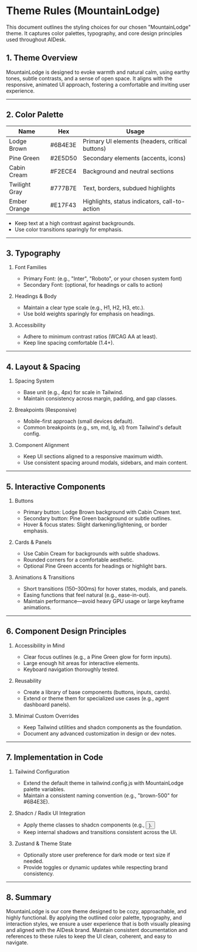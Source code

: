 # Theme Rules (MountainLodge)

This document outlines the styling choices for our chosen "MountainLodge" theme. It captures color palettes, typography, and core design principles used throughout AIDesk.

## 1. Theme Overview

MountainLodge is designed to evoke warmth and natural calm, using earthy tones, subtle contrasts, and a sense of open space. It aligns with the responsive, animated UI approach, fostering a comfortable and inviting user experience.

---

## 2. Color Palette

| Name             | Hex      | Usage                 |
|------------------|----------|-----------------------|
| Lodge Brown      | #6B4E3E  | Primary UI elements (headers, critical buttons) |
| Pine Green       | #2E5D50  | Secondary elements (accents, icons)             |
| Cabin Cream      | #F2ECE4  | Background and neutral sections                 |
| Twilight Gray    | #777B7E  | Text, borders, subdued highlights               |
| Ember Orange     | #E17F43  | Highlights, status indicators, call-to-action   |

- Keep text at a high contrast against backgrounds.  
- Use color transitions sparingly for emphasis.

---

## 3. Typography

1. Font Families  
   - Primary Font: (e.g., "Inter", "Roboto", or your chosen system font)  
   - Secondary Font: (optional, for headings or calls to action)

2. Headings & Body  
   - Maintain a clear type scale (e.g., H1, H2, H3, etc.).  
   - Use bold weights sparingly for emphasis on headings.

3. Accessibility  
   - Adhere to minimum contrast ratios (WCAG AA at least).  
   - Keep line spacing comfortable (1.4+).

---

## 4. Layout & Spacing

1. Spacing System  
   - Base unit (e.g., 4px) for scale in Tailwind.  
   - Maintain consistency across margin, padding, and gap classes.

2. Breakpoints (Responsive)  
   - Mobile-first approach (small devices default).  
   - Common breakpoints (e.g., sm, md, lg, xl) from Tailwind's default config.

3. Component Alignment  
   - Keep UI sections aligned to a responsive maximum width.  
   - Use consistent spacing around modals, sidebars, and main content.

---

## 5. Interactive Components

1. Buttons  
   - Primary button: Lodge Brown background with Cabin Cream text.  
   - Secondary button: Pine Green background or subtle outlines.  
   - Hover & focus states: Slight darkening/lightening, or border emphasis.

2. Cards & Panels  
   - Use Cabin Cream for backgrounds with subtle shadows.  
   - Rounded corners for a comfortable aesthetic.  
   - Optional Pine Green accents for headings or highlight bars.

3. Animations & Transitions  
   - Short transitions (150–300ms) for hover states, modals, and panels.  
   - Easing functions that feel natural (e.g., ease-in-out).  
   - Maintain performance—avoid heavy GPU usage or large keyframe animations.

---

## 6. Component Design Principles

1. Accessibility in Mind  
   - Clear focus outlines (e.g., a Pine Green glow for form inputs).  
   - Large enough hit areas for interactive elements.  
   - Keyboard navigation thoroughly tested.

2. Reusability  
   - Create a library of base components (buttons, inputs, cards).  
   - Extend or theme them for specialized use cases (e.g., agent dashboard panels).

3. Minimal Custom Overrides  
   - Keep Tailwind utilities and shadcn components as the foundation.  
   - Document any advanced customization in design or dev notes.

---

## 7. Implementation in Code

1. Tailwind Configuration  
   - Extend the default theme in tailwind.config.js with MountainLodge palette variables.  
   - Maintain a consistent naming convention (e.g., "brown-500" for #6B4E3E).

2. Shadcn / Radix UI Integration  
   - Apply theme classes to shadcn components (e.g., <Button className="bg-lodge-brown ...">).  
   - Keep internal shadows and transitions consistent across the UI.

3. Zustand & Theme State  
   - Optionally store user preference for dark mode or text size if needed.  
   - Provide toggles or dynamic updates while respecting brand consistency.

---

## 8. Summary

MountainLodge is our core theme designed to be cozy, approachable, and highly functional. By applying the outlined color palette, typography, and interaction styles, we ensure a user experience that is both visually pleasing and aligned with the AIDesk brand. Maintain consistent documentation and references to these rules to keep the UI clean, coherent, and easy to navigate. 